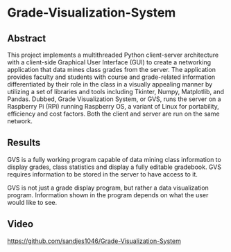 # Grade-Visualization-System

## Abstract
This project implements a multithreaded Python client-server architecture with a client-side Graphical User Interface (GUI) to create a networking application that data mines class grades from the server. The application provides faculty and students with course and grade-related information differentiated by their role in the class in a visually appealing manner by utilizing a set of libraries and tools including Tkinter, Numpy, Matplotlib, and Pandas. Dubbed, Grade Visualization System, or GVS, runs the server on a Raspberry Pi (RPi) running Raspberry OS, a variant of Linux for portability, efficiency and cost factors. Both the client and server are run on the same network.

## Results
GVS is a fully working program capable of data mining class information to display grades, class statistics and display a fully editable gradebook. GVS requires information to be stored in the server to have access to it. 

GVS is not just a grade display program, but rather a data visualization program. Information shown in the program depends on what the user would like to see. 

## Video
https://github.com/sandjes1046/Grade-Visualization-System
